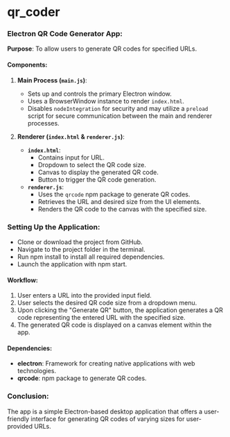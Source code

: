 # qr_coder


### Electron QR Code Generator App:

**Purpose**: To allow users to generate QR codes for specified URLs.

#### Components:

1. **Main Process (`main.js`)**:
   - Sets up and controls the primary Electron window.
   - Uses a BrowserWindow instance to render `index.html`.
   - Disables `nodeIntegration` for security and may utilize a `preload` script for secure communication between the main and renderer processes.

2. **Renderer (`index.html` & `renderer.js`)**:
   - **`index.html`**:
     - Contains input for URL.
     - Dropdown to select the QR code size.
     - Canvas to display the generated QR code.
     - Button to trigger the QR code generation.
   - **`renderer.js`**:
     - Uses the `qrcode` npm package to generate QR codes.
     - Retrieves the URL and desired size from the UI elements.
     - Renders the QR code to the canvas with the specified size.

### Setting Up the Application:

- Clone or download the project from GitHub.
- Navigate to the project folder in the terminal.
- Run npm install to install all required dependencies.
- Launch the application with npm start.

#### Workflow:

1. User enters a URL into the provided input field.
2. User selects the desired QR code size from a dropdown menu.
3. Upon clicking the "Generate QR" button, the application generates a QR code representing the entered URL with the specified size.
4. The generated QR code is displayed on a canvas element within the app.

#### Dependencies:
- **electron**: Framework for creating native applications with web technologies.
- **qrcode**: npm package to generate QR codes.

### Conclusion:

The app is a simple Electron-based desktop application that offers a user-friendly interface for generating QR codes of varying sizes for user-provided URLs.

